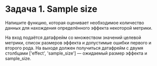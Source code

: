 # Задача 1. Sample size
Напишите функцию, которая оценивает необходимое количество данных для нахождения определённого эффекта некоторой метрики.

На вход подаётся датафрейм со множеством значений целевой метрики, список размеров эффекта и допустимые ошибки первого и второго рода. На выходе должен получиться датафрейм с двумя столбцами ['effect', 'sample_size'] — ожидаемый размер эффекта и sample_size.